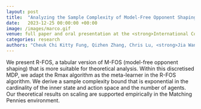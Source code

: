 ```yaml
---
layout: post
title:  "Analyzing the Sample Complexity of Model-Free Opponent Shaping"
date:   2023-12-25 00:00:00 +00:00
image: /images/marco.gif
venue: full paper and oral presentation at the <strong>International Conference on Autonomous Agents and Multiagent Systems (AAMAS)</strong>
categories: research
authors: "Cheuk Chi Kitty Fung, Qizhen Zhang, Chris Lu, <strong>Jia Wan</strong>, Timon Willi and Jakob Foerster"
---
```

We present R-FOS, a tabular version of M-FOS (model-free opponent shaping) that is more suitable for theoretical analysis. Within this discretised MDP, we adapt the Rmax algorithm as the meta-learner in the R-FOS algorithm. We derive a sample complexity bound that is exponential in the cardinality of the inner state and action space and the number of agents. Our theoretical results on scaling are supported empirically in the Matching Pennies environment.
